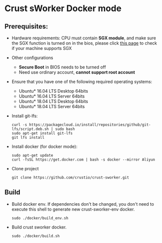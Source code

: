 # Crust sWorker Docker mode

## Prerequisites:
- Hardware requirements: 
  CPU must contain **SGX module**, and make sure the SGX function is turned on in the bios, please click [this page](https://github.com/crustio/crust/wiki/Check-TEE-supportive) to check if your machine supports SGX
  
- Other configurations
  - **Secure Boot** in BIOS needs to be turned off
  - Need use ordinary account, **cannot support root account**

- Ensure that you have one of the following required operating systems:
  * Ubuntu\* 16.04 LTS Desktop 64bits
  * Ubuntu\* 16.04 LTS Server 64bits
  * Ubuntu\* 18.04 LTS Desktop 64bits
  * Ubuntu\* 18.04 LTS Server 64bits

- Install git-lfs:
  ```
  curl -s https://packagecloud.io/install/repositories/github/git-lfs/script.deb.sh | sudo bash
  sudo apt-get install git-lfs
  git lfs install
  ```

- Install docker (for docker mode):
  ```
  sudo apt-get update
  curl -fsSL https://get.docker.com | bash -s docker --mirror Aliyun
  ```

- Clone project
  ```
  git clone https://github.com/crustio/crust-sworker.git
  ```

## Build
- Build docker env.
  If dependencies don't be changed, you don't need to execute this shell to generate new crust-sworker-env docker.
  ```
  sudo ./docker/build_env.sh
  ```

- Build crust sworker docker.
  ```
  sudo ./docker/build.sh
  ```

